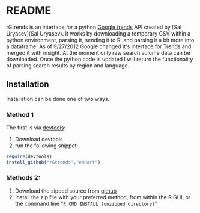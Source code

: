 README 
=========
rGtrends is an interface for a python [Google trends](http://www.google.com/trends) API created by [Sal Uryasev](Sal Uryasev).  It works by downloading a temporary CSV within a python environment, parsing it, sending it to R, and parsing it a bit more into a dataframe.  As of 9/27/2012 Google changed it's interface for Trends and merged it with insight.  At the moment only raw search volume data can be downloaded.  Once the python code is updated I will return the functionality of parsing search results by region and language.

Installation
----
Installation can be done one of two ways.  
### Method 1 

The first is via [devtools](http://github.com/hadley/devtools):

1. Download devtools
2. run the following snippet:
```r
require(devtools) 
install_github("rGtrends","emhart") 
```

### Methods 2:

1. Download the zipped source from [github](https://github.com/emhart/rGtrends/zipball/master)
2. Install the zip file with your preferred method, from within the R GUI, or the command line "`R CMD INSTALL (unzipped directory)`"
